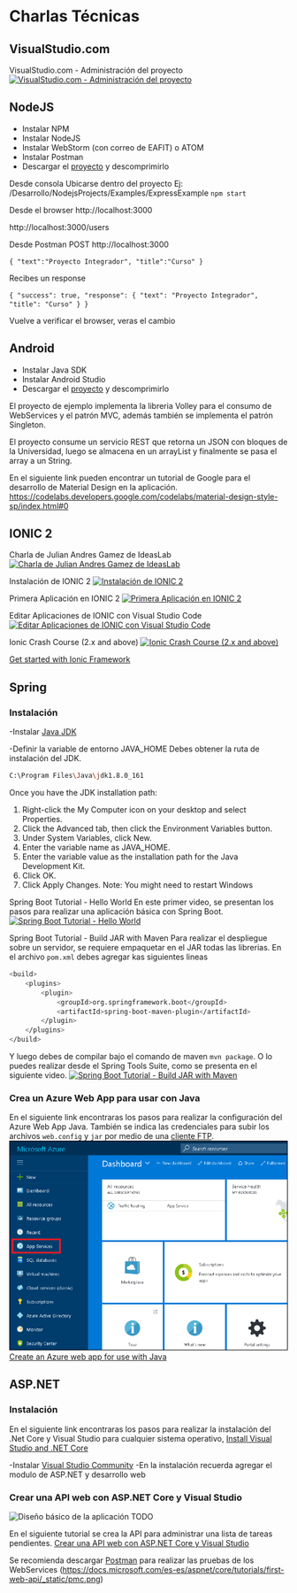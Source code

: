 # Charlas Técnicas

## VisualStudio.com

VisualStudio.com - Administración del proyecto
[![VisualStudio.com - Administración del proyecto](https://img.youtube.com/vi/CYcJIDzInQ4/0.jpg)](https://www.youtube.com/watch?v=CYcJIDzInQ4)

## NodeJS 

- Instalar NPM
- Instalar NodeJS
- Instalar WebStorm (con correo de EAFIT) o ATOM
- Instalar Postman
- Descargar el [proyecto](https://github.com/alejocram/pi1-charlas_tecnicas/raw/master/41-ExpressExample.zip) y descomprimirlo

Desde consola
Ubicarse dentro del proyecto Ej: /Desarrollo/NodejsProjects/Examples/ExpressExample
`npm start` 
 
Desde el browser
http://localhost:3000
 
http://localhost:3000/users

Desde Postman
POST http://localhost:3000

```
{ "text":"Proyecto Integrador", "title":"Curso" }
```

Recibes un response
```
{ "success": true, "response": { "text": "Proyecto Integrador", "title": "Curso" } }
```

Vuelve a verificar el browser, veras el cambio 

## Android 

- Instalar Java SDK
- Instalar Android Studio
- Descargar el [proyecto](https://github.com/alejocram/pi1-charlas_tecnicas/raw/master/42-ParkingMovil.zip) y descomprimirlo

El proyecto de ejemplo implementa la libreria Volley para el consumo de WebServices y el patrón MVC, además también se implementa el patrón Singleton.

El proyecto consume un servicio REST que retorna un JSON con bloques de la Universidad, luego se almacena en un arrayList y finalmente se pasa el array a un String.

En el siguiente link pueden encontrar un tutorial de Google para el desarrollo de Material Design en la aplicación.
https://codelabs.developers.google.com/codelabs/material-design-style-sp/index.html#0

## IONIC 2

Charla de Julian Andres Gamez de IdeasLab
[![Charla de Julian Andres Gamez de IdeasLab](https://img.youtube.com/vi/Kbz_e-qgmCY/0.jpg)](https://www.youtube.com/watch?v=Kbz_e-qgmCY)

Instalación de IONIC 2
[![Instalación de IONIC 2](https://img.youtube.com/vi/kBWmDmzjk8E/0.jpg)](https://www.youtube.com/watch?v=kBWmDmzjk8E)

Primera Aplicación en IONIC 2
[![Primera Aplicación en IONIC 2](https://img.youtube.com/vi/buSz-V39f1A/0.jpg)](https://www.youtube.com/watch?v=buSz-V39f1A)

Editar Aplicaciones de IONIC con Visual Studio Code
[![Editar Aplicaciones de IONIC con Visual Studio Code](https://img.youtube.com/vi/J3zh5b9q1x4/0.jpg)](https://www.youtube.com/watch?v=J3zh5b9q1x4)

Ionic Crash Course (2.x and above)
[![Ionic Crash Course (2.x and above)](https://img.youtube.com/vi/O2WiI9QrS5s/0.jpg)](https://www.youtube.com/watch?v=O2WiI9QrS5s)

[Get started with Ionic Framework](https://ionicframework.com/getting-started)

## Spring 

### Instalación
-Instalar [Java JDK](http://www.oracle.com/technetwork/java/javase/downloads)

-Definir la variable de entorno JAVA_HOME
 Debes obtener la ruta de instalación del JDK.
 ```sh
 C:\Program Files\Java\jdk1.8.0_161
 ```

 Once you have the JDK installation path:

  1. Right-click the My Computer icon on your desktop and select Properties.
  2. Click the Advanced tab, then click the Environment Variables button.
  3. Under System Variables, click New.
  4. Enter the variable name as JAVA_HOME.
  5. Enter the variable value as the installation path for the Java Development Kit.
  6. Click OK.
  7. Click Apply Changes.
 Note: You might need to restart Windows

Spring Boot Tutorial - Hello World
En este primer video, se presentan los pasos para realizar una aplicación básica con Spring Boot.
[![Spring Boot Tutorial - Hello World](https://img.youtube.com/vi/mN_9sKco_DQ/0.jpg)](https://youtu.be/mN_9sKco_DQ)

Spring Boot Tutorial - Build JAR with Maven
Para realizar el despliegue sobre un servidor, se requiere empaquetar en el JAR todas las librerias.
En el archivo `pom.xml` debes agregar kas siguientes lineas
```sh
<build>
	<plugins>
		<plugin>
			<groupId>org.springframework.boot</groupId>
			<artifactId>spring-boot-maven-plugin</artifactId>
		</plugin>
	</plugins>
</build>
```
Y luego debes de compilar bajo el comando de maven `mvn package`.
O lo puedes realizar desde el Spring Tools Suite, como se presenta en el siguiente video.
[![Spring Boot Tutorial - Build JAR with Maven](https://img.youtube.com/vi/qDTUYkaXAEc/0.jpg)](https://youtu.be/qDTUYkaXAEc)

### Crea un Azure Web App para usar con Java
En el siguiente link encontraras los pasos para realizar la configuración del Azure Web App Java.
También se indica las credenciales para subir los archivos `web.config` y `jar` por medio de una [cliente FTP](https://filezilla-project.org/download.php?type=client).
[![Create an Azure web app for use with Java](https://github.com/Azure/azure-docs-sdk-java/raw/master/docs-ref-conceptual/spring-framework/media/deploy-spring-boot-java-web-app-on-azure/AZ01.png)](https://github.com/Azure/azure-docs-sdk-java/blob/master/docs-ref-conceptual/spring-framework/deploy-spring-boot-java-web-app-on-azure.md#create-an-azure-web-app-for-use-with-java)
[Create an Azure web app for use with Java](https://github.com/Azure/azure-docs-sdk-java/blob/master/docs-ref-conceptual/spring-framework/deploy-spring-boot-java-web-app-on-azure.md#create-an-azure-web-app-for-use-with-java)

## ASP.NET

### Instalación
En el siguiente link encontraras los pasos para realizar la instalación del .Net Core y Visual Studio para cualquier sistema operativo, [Install Visual Studio and .NET Core](https://docs.microsoft.com/en-us/aspnet/core/tutorials/first-mvc-app/start-mvc?tabs=aspnetcore2x&view=aspnetcore-2.1#install-visual-studio-and-net-core "Install Visual Studio and .NET Core")

-Instalar [Visual Studio Community](https://www.visualstudio.com/es/downloads/)
-En la instalación recuerda agregar el modulo de ASP.NET y desarrollo web

### Crear una API web con ASP.NET Core y Visual Studio
![Diseño básico de la aplicación TODO](https://docs.microsoft.com/es-es/aspnet/core/tutorials/first-web-api/_static/architecture.png "Diseño básico de la aplicación TODO")

En el siguiente tutorial se crea la API para administrar una lista de tareas pendientes.
[Crear una API web con ASP.NET Core y Visual Studio](https://docs.microsoft.com/es-es/aspnet/core/tutorials/first-web-api)

Se recomienda descargar [Postman](https://www.getpostman.com/) para realizar las pruebas de los WebServices
(https://docs.microsoft.com/es-es/aspnet/core/tutorials/first-web-api/_static/pmc.png)




